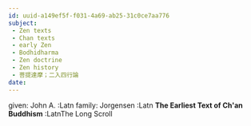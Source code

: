 ```yaml
---
id: uuid-a149ef5f-f031-4a69-ab25-31c0ce7aa776
subject: 
 - Zen texts
 - Chan texts
 - early Zen
 - Bodhidharma
 - Zen doctrine
 - Zen history
 - 菩提達摩；二入四行論
date: 
---
```


given: John A. :Latn
family: Jorgensen :Latn
**The Earliest Text of Ch'an Buddhism** :LatnThe Long Scroll